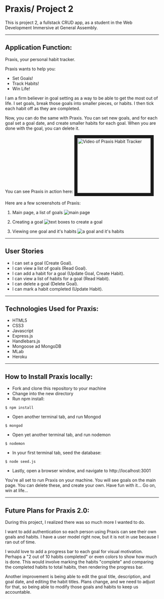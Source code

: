 # Praxis/ Project 2
This is project 2, a fullstack CRUD app, as a student in the Web Development Immersive at General Assembly.  

--------------------------------------------

## Application Function:

Praxis, your personal habit tracker.

Praxis wants to help you:
* Set Goals!
* Track Habits!
* Win Life!

I am a firm believer in goal setting as a way to be able to get the most out of life. I set goals, break those goals into smaller pieces, or habits. I then tick each habit off as they are completed. 

Now, you can do the same with Praxis. You can set new goals, and for each goal set a goal date, and create smaller habits for each goal. When you are done with the goal, you can delete it.

You can see Praxis in action here: 
<a href="http://www.youtube.com/watch?feature=player_embedded&v=vTAsKKdx4vA
" target="_blank"><img src="http://img.youtube.com/vi/vTAsKKdx4vA/0.jpg" 
alt="Video of Praxis Habit Tracker" width="240" height="180" border="10" /></a>


Here are a few screenshots of Praxis:
1. Main page, a list of goals
![main page](https://i.imgur.com/tHXAswj.png)

2. Creating a goal
![text boxes to create a goal](https://i.imgur.com/enU6PtI.png)

3. Viewing one goal and it's habits
![a goal and it's habits](https://i.imgur.com/5ls0inQ.png)

--------------------------------------------

## User Stories

* I can set a goal (Create Goal).
* I can view a list of goals (Read Goal).
* I can add a habit for a goal (Update Goal, Create Habit).
* I can view a list of habits for a goal (Read Habit).
* I can delete a goal (Delete Goal).
* I can mark a habit completed (Update Habit).

--------------------------------------------

## Technologies Used for Praxis:

* HTML5
* CSS3
* Javascript
* Express.js
* Handlebars.js
* Mongoose ad MongoDB
* MLab
* Heroku

--------------------------------------------


## How to Install Praxis locally:

* Fork and clone this repository to your machine
* Change into the new directory
* Run npm install:

```
$ npm install

```
* Open another terminal tab, and run Mongod

```
$ mongod

```
* Open yet another terminal tab, and run nodemon
```
$ nodemon

```
* In your first terminal tab, seed the database:
```
$ node seed.js

```
* Lastly, open a browser window, and navigate to http://localhost:3001

You're all set to run Praxis on your machine. You will see goals on the main page. You can delete these, and create your own. Have fun with it... Go on, win at life...


--------------------------------------------

## Future Plans for Praxis 2.0:

During this project, I realized there was so much more I wanted to do.

 I want to add authentication so each person using Praxis can see their own goals and habits. I have a user model right now, but it is not in use because I ran out of time.

I would love to add a progress bar to each goal for visual motivation. Perhaps a "2 out of 10 habits completed" or even colors to show how much is done. This would involve marking the habits "complete" and comparing the completed habits to total habits, then rendering the progress bar.

Another improvement is being able to edit the goal title, description, and goal date, and editing the habit titles. Plans change, and we need to adjust for that, so being able to modify those goals and habits to keep us accountable.




